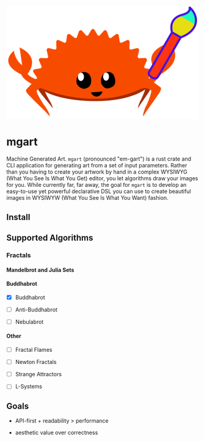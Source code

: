 ![mgart](static/icon.svg)

# mgart

Machine Generated Art. `mgart` (pronounced "em-gart") is a rust crate and
CLI application for generating art from a set of input parameters.
Rather than you having to create your artwork by hand in a complex
WYSIWYG (What You See Is What You Get) editor, you let algorithms draw
your images for you.
While currently far, far away, the goal for `mgart` is to develop an 
easy-to-use yet powerful declarative DSL you can use to create
beautiful images in WYSIWYW (What You See Is What You Want) fashion.

## Install

## Supported Algorithms

### Fractals

#### Mandelbrot and Julia Sets

#### Buddhabrot

* [x] Buddhabrot

* [ ] Anti-Buddhabrot

* [ ] Nebulabrot

#### Other

* [ ] Fractal Flames

* [ ] Newton Fractals

* [ ] Strange Attractors

* [ ] L-Systems


## Goals

* API-first + readability > performance

* aesthetic value over correctness

